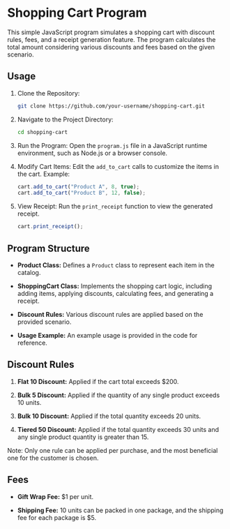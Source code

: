 # Shopping Cart Program

This simple JavaScript program simulates a shopping cart with discount rules, fees, and a receipt generation feature. The program calculates the total amount considering various discounts and fees based on the given scenario.

## Usage

1. Clone the Repository:
   ```bash
   git clone https://github.com/your-username/shopping-cart.git
   ```

2. Navigate to the Project Directory:
   ```bash
   cd shopping-cart
   ```

3. Run the Program:
   Open the `program.js` file in a JavaScript runtime environment, such as Node.js or a browser console.

4. Modify Cart Items:
   Edit the `add_to_cart` calls to customize the items in the cart. Example:
   ```javascript
   cart.add_to_cart("Product A", 8, true);
   cart.add_to_cart("Product B", 12, false);
   ```

5. View Receipt:
   Run the `print_receipt` function to view the generated receipt.
   ```javascript
   cart.print_receipt();
   ```

## Program Structure

- **Product Class:**
  Defines a `Product` class to represent each item in the catalog.

- **ShoppingCart Class:**
  Implements the shopping cart logic, including adding items, applying discounts, calculating fees, and generating a receipt.

- **Discount Rules:**
  Various discount rules are applied based on the provided scenario.

- **Usage Example:**
  An example usage is provided in the code for reference.

## Discount Rules

1. **Flat 10 Discount:**
   Applied if the cart total exceeds $200.

2. **Bulk 5 Discount:**
   Applied if the quantity of any single product exceeds 10 units.

3. **Bulk 10 Discount:**
   Applied if the total quantity exceeds 20 units.

4. **Tiered 50 Discount:**
   Applied if the total quantity exceeds 30 units and any single product quantity is greater than 15.

Note: Only one rule can be applied per purchase, and the most beneficial one for the customer is chosen.

## Fees

- **Gift Wrap Fee:**
  $1 per unit.

- **Shipping Fee:**
  10 units can be packed in one package, and the shipping fee for each package is $5.
